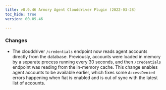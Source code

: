 ```yaml
---
title: v0.9.46 Armory Agent Clouddriver Plugin (2022-03-28)
toc_hide: true
version: 00.09.46

---
```


### Changes

* The clouddriver `/credentials` endpoint now reads agent accounts directly from the database. Previously, accounts were loaded in memory by a separate process running every 30 seconds, and then `/credentials` endpoint was reading from the in-memory cache. This change enables agent accounts to be available earlier, which fixes some `AccessDenied` errors happening when fiat is enabled and is out of sync with the latest list of accounts.
